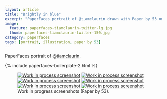 ```yaml
---
layout: article
title: "Brightly in blue"
excerpt: "PaperFaces portrait of @tiamclaurin drawn with Paper by 53 on an iPad."
image: 
  feature: paperfaces-tiamclaurin-twitter-lg.jpg
  thumb: paperfaces-tiamclaurin-twitter-150.jpg
category: paperfaces
tags: [portrait, illustration, paper by 53]
---
```


PaperFaces portrait of [@tiamclaurin](http://twitter.com/tiamclaurin).

{% include paperfaces-boilerplate-2.html %}

<figure class="half">
	<a href="{{ site.url }}/images/paperfaces-tiamclaurin-process-1-lg.jpg"><img src="{{ site.url }}/images/paperfaces-tiamclaurin-process-1-600.jpg" alt="Work in process screenshot"></a>
	<a href="{{ site.url }}/images/paperfaces-tiamclaurin-process-2-lg.jpg"><img src="{{ site.url }}/images/paperfaces-tiamclaurin-process-2-600.jpg" alt="Work in process screenshot"></a>
	<a href="{{ site.url }}/images/paperfaces-tiamclaurin-process-3-lg.jpg"><img src="{{ site.url }}/images/paperfaces-tiamclaurin-process-3-600.jpg" alt="Work in process screenshot"></a>
	<a href="{{ site.url }}/images/paperfaces-tiamclaurin-process-4-lg.jpg"><img src="{{ site.url }}/images/paperfaces-tiamclaurin-process-4-600.jpg" alt="Work in process screenshot"></a>
	<a href="{{ site.url }}/images/paperfaces-tiamclaurin-process-5-lg.jpg"><img src="{{ site.url }}/images/paperfaces-tiamclaurin-process-5-600.jpg" alt="Work in process screenshot"></a>
	<a href="{{ site.url }}/images/paperfaces-tiamclaurin-process-6-lg.jpg"><img src="{{ site.url }}/images/paperfaces-tiamclaurin-process-6-600.jpg" alt="Work in process screenshot"></a>
	<figcaption>Work in progress screenshots (Paper by 53).</figcaption>
</figure>
